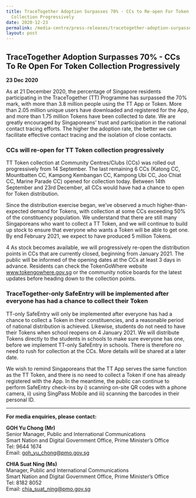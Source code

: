 ```yaml
---
title: TraceTogether Adoption Surpasses 70% - CCs to Re-open For Token
  Collection Progressively
date: 2020-12-23
permalink: /media-centre/press-releases/tracetogether-adoption-surpasses-70/
layout: post
---
```

## TraceTogether Adoption Surpasses 70% -  CCs To Re Open For Token Collection Progressively

**23 Dec 2020**

As at 21 December 2020, the percentage of Singapore residents participating in the TraceTogether (TT) Programme has surpassed the 70% mark, with more than 3.8 million people using the TT App or Token. More than 2.05 million unique users have downloaded and registered for the App, and more than 1.75 million Tokens have been collected to date. We are greatly encouraged by Singaporeans’ trust and participation in the national contact tracing efforts. The higher the adoption rate, the better we can facilitate effective contact tracing and the isolation of close contacts.

### CCs will re-open for TT Token collection progressively

TT Token collection at Community Centres/Clubs (CCs) was rolled out progressively from 14 September. The last remaining 6 CCs (Katong CC, Mountbatten CC, Kampong Kembangan CC, Kampong Ubi CC, Joo Chiat CC, Marine Parade CC) opened for collection today. Between 14th September and 23rd December, all CCs would have had a chance to open for Token distribution.

Since the distribution exercise began, we’ve observed a much higher-than-expected demand for Tokens, with collection at some CCs exceeding 50% of the constituency population. We understand that there are still many Singaporeans who want to collect a TT Token, and we will continue to build up stock to ensure that everyone who wants a Token will be able to get one. By end February 2021, we expect to have produced 5 million Tokens.

4 As stock becomes available, we will progressively re-open the distribution points in CCs that are currently closed, beginning from January 2021. The public will be informed of the opening dates at the CCs at least 3 days in advance. Residents can check the TokenGoWhere website www.tokengowhere.gov.sg or the community notice boards for the latest updates before heading down to the collection points.

### TraceTogether-only SafeEntry will be implemented after everyone has had a chance to collect their Token

TT-only SafeEntry will only be implemented after everyone has had a chance to collect a Token in their constituencies, and a reasonable period of national distribution is achieved.
Likewise, students do not need to have their Tokens when school reopens on 4 January 2021. We will distribute Tokens directly to the students in schools to make sure everyone has one, before we implement TT-only SafeEntry in schools. There is therefore no need to rush for collection at the CCs. More details will be shared at a later date.

We wish to remind Singaporeans that the TT App serves the same function as the TT Token, and there is no need to collect a Token if one has already registered with the App. In the meantime, the public can continue to perform SafeEntry check-ins by i) scanning on-site QR codes with a phone camera, ii) using SingPass Mobile and iii) scanning the barcodes in their personal ID.

----------

**For media enquiries, please contact:**

**GOH Yu Chong (Mr)**<br>
Senior Manager, Public and International Communications  
Smart Nation and Digital Government Office, Prime Minister’s Office  
Tel: 9644 1674  
Email:  [goh_yu_chong@pmo.gov.sg](mailto:goh_yu_chong@pmo.gov.sg)  

**CHIA Suat Ning (Ms)**<br>
Manager, Public and International Communications  
Smart Nation and Digital Government Office, Prime Minister’s Office  
Tel: 8182 8052  
Email:  [chia_suat_ning@pmo.gov.sg](mailto:chia_suat_ning@pmo.gov.sg)